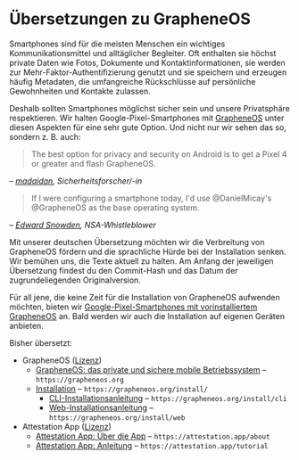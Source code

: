 # Übersetzungen zu GrapheneOS

Smartphones sind für die meisten Menschen ein wichtiges Kommunikationsmittel und alltäglicher Begleiter. Oft enthalten sie höchst private Daten wie Fotos, Dokumente und Kontaktinformationen, sie werden zur Mehr-Faktor-Authentifizierung genutzt und sie speichern und erzeugen häufig Metadaten, die umfangreiche Rückschlüsse auf persönliche Gewohnheiten und Kontakte zulassen.

Deshalb sollten Smartphones möglichst sicher sein und unsere Privatsphäre respektieren. Wir halten Google-Pixel-Smartphones mit [GrapheneOS](https://grapheneos.org/) unter diesen Aspekten für eine sehr gute Option. Und nicht nur wir sehen das so, sondern z. B. auch:

> The best option for privacy and security on Android is to get a Pixel 4 or greater and flash GrapheneOS.

_– [madaidan](https://madaidans-insecurities.github.io/android.html#conclusion), Sicherheitsforscher/-in_

> If I were configuring a smartphone today, I'd use @DanielMicay's @GrapheneOS as the base operating system.

_– [Edward Snowden](https://twitter.com/Snowden/status/1175430722733129729), NSA-Whistleblower_

Mit unserer deutschen Übersetzung möchten wir die Verbreitung von GrapheneOS fördern und die sprachliche Hürde bei der Installation senken. Wir bemühen uns, die Texte aktuell zu halten. Am Anfang der jeweiligen Übersetzung findest du den Commit-Hash und das Datum der zugrundeliegenden Originalversion.

Für all jene, die keine Zeit für die Installation von GrapheneOS aufwenden möchten, bieten wir [Google-Pixel-Smartphones mit vorinstalliertem GrapheneOS](https://shop.proxysto.re/category/19) an. Bald werden wir auch die Installation auf eigenen Geräten anbieten.

Bisher übersetzt:

* GrapheneOS ([Lizenz](https://github.com/GrapheneOS/grapheneos.org/blob/main/static/LICENSE.txt))
  * [GrapheneOS: das private und sichere mobile Betriebssystem](grapheneos-index.html) – `https://grapheneos.org`
  * [Installation](grapheneos-install.html) – `https://grapheneos.org/install/`
    * [CLI-Installationsanleitung](grapheneos-install-cli.html) – `https://grapheneos.org/install/cli`
    * [Web-Installationsanleitung](grapheneos-install-web.html) – `https://grapheneos.org/install/web`
* Attestation App ([Lizenz](https://github.com/GrapheneOS/AttestationServer/blob/main/static/LICENSE.txt))
  * [Attestation App: Über die App](grapheneos-attestation-about.html) – `https://attestation.app/about`
  * [Attestation App: Anleitung](grapheneos-attestation-tutorial.html) – `https://attestation.app/tutorial`
